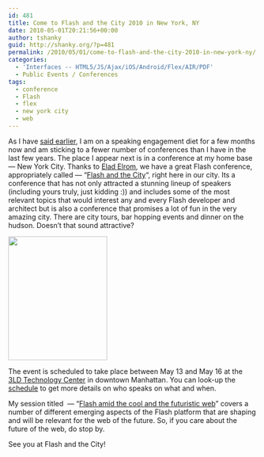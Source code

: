 ```yaml
---
id: 481
title: Come to Flash and the City 2010 in New York, NY
date: 2010-05-01T20:21:56+00:00
author: tshanky
guid: http://shanky.org/?p=481
permalink: /2010/05/01/come-to-flash-and-the-city-2010-in-new-york-ny/
categories:
  - 'Interfaces -- HTML5/JS/Ajax/iOS/Android/Flex/AIR/PDF'
  - Public Events / Conferences
tags:
  - conference
  - Flash
  - flex
  - new york city
  - web
---
```

As I have <a title=" Speaking at 360 Flex San Jose — March 7-10, 2010" href="http://shanky.org/2010/02/09/speaking-at-360-flex-san-jose-march-7-10-2010/" target="_blank">said earlier</a>, I am on a speaking engagement diet for a few months now and am sticking to a fewer number of conferences than I have in the last few years. The place I appear next is in a conference at my home base &#8212; New York City. Thanks to <a title="Elad Elrom" href="http://elromdesign.com/blog/" target="_blank">Elad Elrom</a>, we have a great Flash conference, appropriately called &#8212; &#8220;<a title="Flash and the City" href="http://blog.flashandthecity.com/" target="_blank">Flash and the City</a>&#8220;, right here in our city. Its a conference that has not only attracted a stunning lineup of speakers (including yours truly, just kidding :)) and includes some of the most relevant topics that would interest any and every Flash developer and architect but is also a conference that promises a lot of fun in the very amazing city. There are city tours, bar hopping events and dinner on the hudson. Doesn&#8217;t that sound attractive?

[<img class="alignnone size-full wp-image-482" title="shashank-tiwari" src="http://shanky.org/wp-content/uploads/2010/05/shashank-tiwari.jpg" alt="" width="200" height="250" />](http://blog.flashandthecity.com/buy-tickets/)

The event is scheduled to take place between May 13 and May 16 at the <a title="3LD Technology Center" href="http://3ldnyc.org/" target="_blank">3LD Technology Center</a> in downtown Manhattan. You can look-up the <a title="Flash and the City Schedule" href="http://blog.flashandthecity.com/schedule/" target="_blank">schedule</a> to get more details on who speaks on what and when.

My session titled  &#8212; &#8220;<a title="Flash Amid the Cool & the Futuristic Web" href="http://blog.flashandthecity.com/schedule/2010-sessions/day-1/technical-track/shashank-tiwari-session/" target="_blank">Flash amid the cool and the futuristic web</a>&#8221; covers a number of different emerging aspects of the Flash platform that are shaping and will be relevant for the web of the future. So, if you care about the future of the web, do stop by.

See you at Flash and the City!